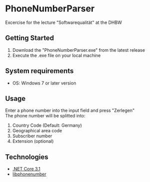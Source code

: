 # PhoneNumberParser

Excercise for the lecture "Softwarequalität" at the DHBW

## Getting Started

1. Download the "PhoneNumberParser.exe" from the latest release
2. Execute the .exe file on your local machine

## System requirements

* OS: Windows 7 or later version

## Usage

Enter a phone number into the input field and press "Zerlegen"<br/>
The phone number will be splitted into: 
1. Country Code (Default: Germany)
2. Geographical area code
3. Subscriber number
4. Extension (optional)

## Technologies

* [.NET Core 3.1](https://dotnet.microsoft.com/download/dotnet/3.1)
* [libphonenumber](https://www.nuget.org/packages/libphonenumber-csharp/)

